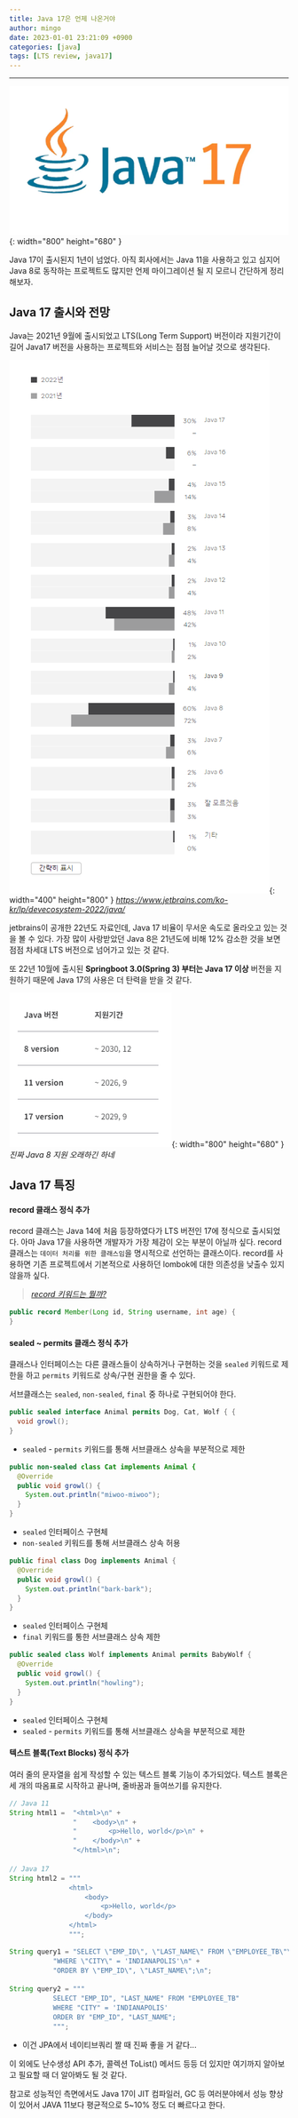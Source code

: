```yaml
---
title: Java 17은 언제 나온거야
author: mingo
date: 2023-01-01 23:21:09 +0900
categories: [java]
tags: [LTS review, java17]
---
```


----

![Desktop View](/assets/img/post/20230101/1.png){: width="800" height="680" }

Java 17이 출시된지 1년이 넘었다. 아직 회사에서는 Java 11을 사용하고 있고 심지어 Java 8로 동작하는 프로젝트도 많지만 
언제 마이그레이션 될 지 모르니 간단하게 정리해보자.

## Java 17 출시와 전망
Java는 2021년 9월에 출시되었고 LTS(Long Term Support) 버전이라 지원기간이 길어 Java17 버전을 사용하는 프로젝트와 서비스는 점점 늘어날 것으로 생각된다.

![Desktop View](/assets/img/post/20230101/3.png){: width="400" height="800" }
_https://www.jetbrains.com/ko-kr/lp/devecosystem-2022/java/_

jetbrains이 공개한 22년도 자료인데, Java 17 비율이 무서운 속도로 올라오고 있는 것을 볼 수 있다. 
가장 많이 사랑받았던 Java 8은 21년도에 비해 12% 감소한 것을 보면 점점 차세대 LTS 버전으로 넘어가고 있는 것 같다.

또 22년 10월에 출시된 **Springboot 3.0(Spring 3) 부터는 Java 17 이상** 버전을 지원하기 때문에 Java 17의 사용은 더 탄력을 받을 것 같다. 

![Desktop View](/assets/img/post/20230101/2.png){: width="800" height="680" }
_진짜 Java 8 지원 오래하긴 하네_

## Java 17 특징

#### record 클래스 정식 추가
record 클래스는 Java 14에 처음 등장하였다가 LTS 버전인 17에 정식으로 출시되었다.
아마 Java 17을 사용하면 개발자가 가장 체감이 오는 부분이 아닐까 싶다. 
record 클래스는 `데이터 처리를 위한 클래스임`을 명시적으로 선언하는 클래스이다.
record를 사용하면 기존 프로젝트에서 기본적으로 사용하던 lombok에 대한 의존성을 낮출수 있지 않을까 싶다.

> [_record 키워드는 뭘까?_](https://mingovvv.github.io/posts/Record-%ED%81%B4%EB%9E%98%EC%8A%A4%EB%8A%94-%EB%AD%98%EA%B9%8C/)


```java
public record Member(Long id, String username, int age) {
}
```

#### sealed ~ permits 클래스 정식 추가
클래스나 인터페이스는 다른 클래스들이 상속하거나 구현하는 것을 `sealed` 키워드로 제한을 하고 
`permits` 키워드로 상속/구현 권한을 줄 수 있다.

서브클래스는 `sealed`, `non-sealed`, `final` 중 하나로 구현되어야 한다.

```java
public sealed interface Animal permits Dog, Cat, Wolf { {
  void growl();
}
```
 - `sealed` - `permits` 키워드를 통해 서브클래스 상속을 부분적으로 제한

```java
public non-sealed class Cat implements Animal {
  @Override
  public void growl() {
    System.out.println("miwoo-miwoo");
  }
}
```
 - `sealed` 인터페이스 구현체
 - `non-sealed` 키워드를 통해 서브클래스 상속 허용 

```java
public final class Dog implements Animal {
  @Override
  public void growl() {
    System.out.println("bark-bark");
  }
}

```
- `sealed` 인터페이스 구현체
- `final` 키워드를 통한 서브클래스 상속 제한

```java
public sealed class Wolf implements Animal permits BabyWolf {
  @Override
  public void growl() {
    System.out.println("howling");
  }
}
```
- `sealed` 인터페이스 구현체
- `sealed` - `permits` 키워드를 통해 서브클래스 상속을 부분적으로 제한


#### 텍스트 블록(Text Blocks) 정식 추가
여러 줄의 문자열을 쉽게 작성할 수 있는 텍스트 블록 기능이 추가되었다. 
텍스트 블록은 세 개의 따옴표로 시작하고 끝나며, 줄바꿈과 들여쓰기를 유지한다.

```java
// Java 11
String html1 =  "<html>\n" +
                "    <body>\n" +
                "        <p>Hello, world</p>\n" +
                "    </body>\n" +
                "</html>\n";

// Java 17
String html2 = """
               <html>
                   <body>
                       <p>Hello, world</p>
                   </body>
               </html>
               """;
```

```java
String query1 = "SELECT \"EMP_ID\", \"LAST_NAME\" FROM \"EMPLOYEE_TB\"\n" +
           "WHERE \"CITY\" = 'INDIANAPOLIS'\n" +
           "ORDER BY \"EMP_ID\", \"LAST_NAME\";\n";

String query2 = """
           SELECT "EMP_ID", "LAST_NAME" FROM "EMPLOYEE_TB"
           WHERE "CITY" = 'INDIANAPOLIS'
           ORDER BY "EMP_ID", "LAST_NAME";
           """;
```
 - 이건 JPA에서 네이티브쿼리 짤 때 진짜 좋을 거 같다...

이 외에도 난수생성 API 추가, 콜렉션 ToList() 메서드 등등 더 있지만 여기까지 알아보고 필요할 때 더 알아봐도 될 것 같다.

참고로 성능적인 측면에서도 Java 17이 JIT 컴파일러, GC 등 여러분야에서 성능 향상이 있어서 JAVA 11보다 평균적으로 5~10% 정도 더 빠르다고 한다. 
